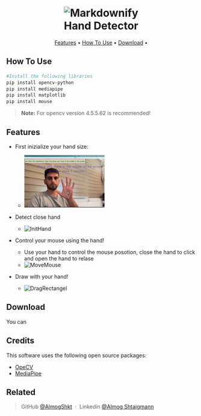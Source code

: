 <h1 align="center">
  <br>
  <img src="https://raw.githubusercontent.com/amitmerchant1990/electron-markdownify/master/app/img/markdownify.png" alt="Markdownify" width="200"></a>
  <br>
  Hand Detector
  <br>
</h1>



<p align="center">
  <a href="#features">Features</a> •
  <a href="#how-to-use">How To Use</a> •
  <a href="#download">Download</a> •
</p>

## How To Use



```bash
#Install the following libraries 
pip install opencv-python
pip install mediapipe
pip install matplotlib
pip install mouse
```

> **Note:**
>For opencv version  4.5.5.62  is recommended!


## Features
* First inizialize your hand size:

  - ![InitHand](https://github.com/AlmogShKt/HandDetection/blob/master/Demo/Demo-Init_AdobeExpress.gif)

* Detect close hand

  - ![InitHand](https://github.com/AlmogShKt/HandDetection/blob/master/Demo/Demo-IsCloseHand.gif)


* Control your mouse using the hand!

  - Use your hand to control the mouse posotion, close the hand to click and open the hand to relase
  - ![MoveMouse](https://github.com/AlmogShKt/HandDetection/blob/master/Demo/Demo-MoveMouse.gif)
  

* Draw with your hand!

  - ![DragRectangel](https://github.com/AlmogShKt/HandDetection/blob/master/Demo/Demo-DragRec_AdobeExpress.gif)




## Download

You can 

## Credits

This software uses the following open source packages:

- [OpeCV](https://opencv.org/)
- [MediaPipe](https://google.github.io/mediapipe/)

## Related

> GitHub [@AlmogShkt](https://github.com/AlmogShKt) &nbsp;&middot;&nbsp;
> Linkedin [@Almog Shtaigmann](https://www.linkedin.com/in/almog-shtaigmann/)


